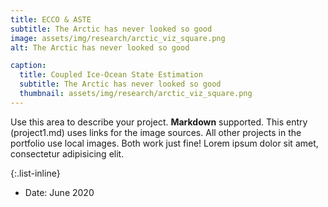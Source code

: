 ```yaml
---
title: ECCO & ASTE
subtitle: The Arctic has never looked so good
image: assets/img/research/arctic_viz_square.png
alt: The Arctic has never looked so good

caption:
  title: Coupled Ice-Ocean State Estimation
  subtitle: The Arctic has never looked so good
  thumbnail: assets/img/research/arctic_viz_square.png
---
```

Use this area to describe your project. **Markdown** supported. This entry (project1.md) uses links for the image sources. All other projects in the portfolio use local images. Both work just fine! Lorem ipsum dolor sit amet, consectetur adipisicing elit.

{:.list-inline}
- Date: June 2020
